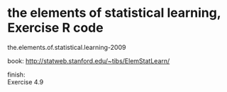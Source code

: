 # the elements of statistical learning, Exercise R code
the.elements.of.statistical.learning-2009

book: http://statweb.stanford.edu/~tibs/ElemStatLearn/

finish:<br>
Exercise
4.9

